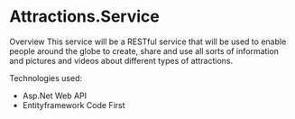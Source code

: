 Attractions.Service
===================

Overview
This service will be a RESTful service that will be used to enable people around the globe to create, share and use all sorts of information and pictures and videos about different types of attractions.

Technologies used:
- Asp.Net Web API
- Entityframework Code First

